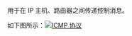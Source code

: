 用于在 IP 主机、路由器之间传递控制消息。

如下图所示：[![ICMP 协议](https://image-1302243118.cos.ap-beijing.myqcloud.com/img/d1fd249da13a52e27748fbfcbb06942c)](http://static.iocoder.cn/d1fd249da13a52e27748fbfcbb06942c)